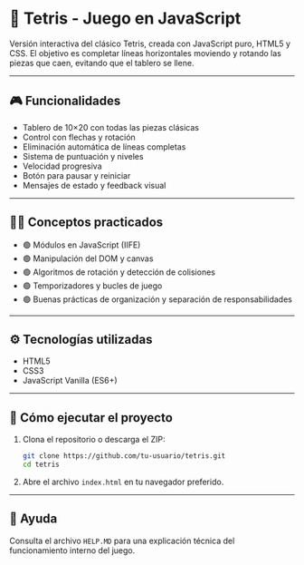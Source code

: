 # 🧱 Tetris - Juego en JavaScript

Versión interactiva del clásico Tetris, creada con JavaScript puro, HTML5 y CSS. El objetivo es completar líneas horizontales moviendo y rotando las piezas que caen, evitando que el tablero se llene.

---

## 🎮 Funcionalidades

- Tablero de 10×20 con todas las piezas clásicas
- Control con flechas y rotación
- Eliminación automática de líneas completas
- Sistema de puntuación y niveles
- Velocidad progresiva
- Botón para pausar y reiniciar
- Mensajes de estado y feedback visual

---

## 🧑‍💻 Conceptos practicados

- 🟢 Módulos en JavaScript (IIFE)
- 🟢 Manipulación del DOM y canvas
- 🟢 Algoritmos de rotación y detección de colisiones
- 🟢 Temporizadores y bucles de juego
- 🟢 Buenas prácticas de organización y separación de responsabilidades

---

## ⚙️ Tecnologías utilizadas

- HTML5
- CSS3
- JavaScript Vanilla (ES6+)

---

## 🚀 Cómo ejecutar el proyecto

1. Clona el repositorio o descarga el ZIP:
   ```bash
   git clone https://github.com/tu-usuario/tetris.git
   cd tetris
   ```
2. Abre el archivo `index.html` en tu navegador preferido.

---

## 📄 Ayuda

Consulta el archivo `HELP.MD` para una explicación técnica del funcionamiento interno del juego. 